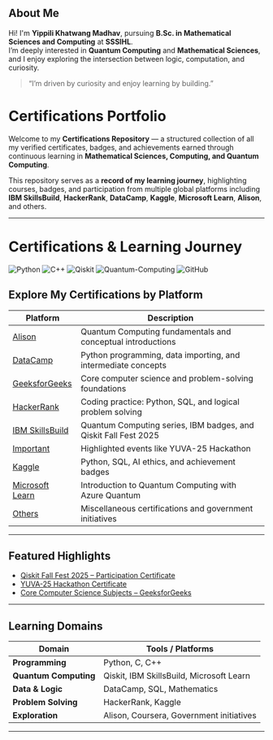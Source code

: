 ## About Me

Hi! I'm **Yippili Khatwang Madhav**, pursuing **B.Sc. in Mathematical Sciences and Computing** at **SSSIHL**.  
I’m deeply interested in **Quantum Computing** and **Mathematical Sciences**, and I enjoy exploring the intersection between logic, computation, and curiosity.

> “I’m driven by curiosity and enjoy learning by building.”

# Certifications Portfolio

Welcome to my **Certifications Repository** — a structured collection of all my verified certificates, badges, and achievements earned through continuous learning in **Mathematical Sciences, Computing, and Quantum Computing**.

This repository serves as a **record of my learning journey**, highlighting courses, badges, and participation from multiple global platforms including **IBM SkillsBuild**, **HackerRank**, **DataCamp**, **Kaggle**, **Microsoft Learn**, **Alison**, and others.

---
# Certifications & Learning Journey

![Python](https://img.shields.io/badge/Python-3776AB?logo=python&logoColor=white)
![C++](https://img.shields.io/badge/C++-00599C?logo=c%2B%2B&logoColor=white)
![Qiskit](https://img.shields.io/badge/Qiskit-6929C4?logo=IBM&logoColor=white)
![Quantum-Computing](https://img.shields.io/badge/Quantum_Computing-000000?logo=quantum-computing&logoColor=white)
![GitHub](https://img.shields.io/badge/GitHub-181717?logo=github)


## Explore My Certifications by Platform

| Platform | Description |
|-----------|-------------|
| [Alison](./Alison) | Quantum Computing fundamentals and conceptual introductions |
| [DataCamp](./Data%20Camp) | Python programming, data importing, and intermediate concepts |
| [GeeksforGeeks](./Geeks%20for%20Geeks) | Core computer science and problem-solving foundations |
| [HackerRank](./Hacker%20Rank) | Coding practice: Python, SQL, and logical problem solving |
| [IBM SkillsBuild](./IBM%20SkillsBuild) | Quantum Computing series, IBM badges, and Qiskit Fall Fest 2025 |
| [Important](./Important) | Highlighted events like YUVA-25 Hackathon |
| [Kaggle](./Kaggle) | Python, SQL, AI ethics, and achievement badges |
| [Microsoft Learn](./Microsoft%20Learn) | Introduction to Quantum Computing with Azure Quantum |
| [Others](./Others) | Miscellaneous certifications and government initiatives |

---

## Featured Highlights

- [Qiskit Fall Fest 2025 – Participation Certificate](./IBM%20SkillsBuild/Qiskit%20Fall%20Fest%202025/participation_certificate_Qiskit_Fall_Fest_2025.pdf)
- [YUVA-25 Hackathon Certificate](./Important/YUVA-25_Hackathon_certificate.pdf)
- [Core Computer Science Subjects – GeeksforGeeks](./Geeks%20for%20Geeks/core_computer_science_subject_certificate_geeksforgeeks.pdf)

---

## Learning Domains

| Domain | Tools / Platforms |
|---------|------------------|
| **Programming** | Python, C, C++ |
| **Quantum Computing** | Qiskit, IBM SkillsBuild, Microsoft Learn |
| **Data & Logic** | DataCamp, SQL, Mathematics |
| **Problem Solving** | HackerRank, Kaggle |
| **Exploration** | Alison, Coursera, Government initiatives |

---

